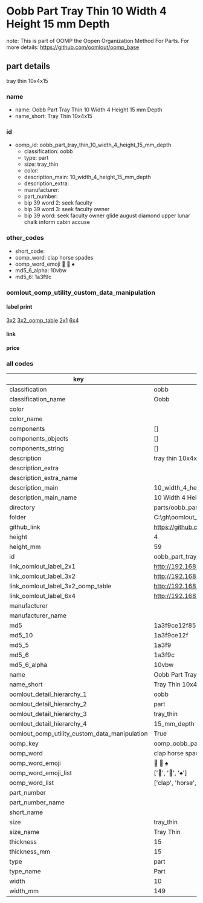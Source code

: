 # Oobb Part Tray Thin 10 Width 4 Height 15 mm Depth  

note: This is part of OOMP the Oopen Organization Method For Parts. For more details: https://github.com/oomlout/oomp_base

##  part details
  



tray thin 10x4x15



### name
* name: Oobb Part Tray Thin 10 Width 4 Height 15 mm Depth
* name_short: Tray Thin 10x4x15 
### id
* oomp_id: oobb_part_tray_thin_10_width_4_height_15_mm_depth
  * classification: oobb
  * type: part
  * size: tray_thin
  * color: 
  * description_main: 10_width_4_height_15_mm_depth
  * description_extra: 
  * manufacturer: 
  * part_number: 
  * bip 39 word 2: seek faculty
  * bip 39 word 3: seek faculty owner
  * bip 39 word: seek faculty owner glide august diamond upper lunar chalk inform cabin accuse

### other_codes
* short_code: 
* oomp_word: clap horse spades
* oomp_word_emoji :clap: :horse: :spades:
* md5_6_alpha: 10vbw
* md5_6: 1a3f9c






### oomlout_oomp_utility_custom_data_manipulation
#### label print
[3x2](http://192.168.1.245:1112/?label=oomp%2010vbw)
[3x2_oomp_table](http://192.168.1.108:1112/?label=oomp%2010vbw)
[2x1](http://192.168.1.242:1112/?label=oomp%2010vbw)
[6x4](http://192.168.1.55:1112/?label=oomp%2010vbw)    

#### link

                              

#### price







### all codes 
| key | value |  
| --- | --- |  
| classification | oobb |  
| classification_name | Oobb |  
| color |  |  
| color_name |  |  
| components | [] |  
| components_objects | [] |  
| components_string | [] |  
| description | tray thin 10x4x15 |  
| description_extra |  |  
| description_extra_name |  |  
| description_main | 10_width_4_height_15_mm_depth |  
| description_main_name | 10 Width 4 Height 15 mm Depth |  
| directory | parts/oobb_part_tray_thin_10_width_4_height_15_mm_depth |  
| folder | C:\gh\oomlout_oobb_version_4_generated_parts\parts\oobb_part_tray_thin_10_width_4_height_15_mm_depth |  
| github_link | https://github.com/oomlout/oomlout_oomp_part_src/tree/main/parts/oobb_part_tray_thin_10_width_4_height_15_mm_depth |  
| height | 4 |  
| height_mm | 59 |  
| id | oobb_part_tray_thin_10_width_4_height_15_mm_depth |  
| link_oomlout_label_2x1 | http://192.168.1.242:1112/?label=oomp%2010vbw |  
| link_oomlout_label_3x2 | http://192.168.1.245:1112/?label=oomp%2010vbw |  
| link_oomlout_label_3x2_oomp_table | http://192.168.1.108:1112/?label=oomp%2010vbw |  
| link_oomlout_label_6x4 | http://192.168.1.55:1112/?label=oomp%2010vbw |  
| manufacturer |  |  
| manufacturer_name |  |  
| md5 | 1a3f9ce12f851de0f48796313c546e18 |  
| md5_10 | 1a3f9ce12f |  
| md5_5 | 1a3f9 |  
| md5_6 | 1a3f9c |  
| md5_6_alpha | 10vbw |  
| name | Oobb Part Tray Thin 10 Width 4 Height 15 mm Depth |  
| name_short | Tray Thin 10x4x15  |  
| oomlout_detail_hierarchy_1 | oobb |  
| oomlout_detail_hierarchy_2 | part |  
| oomlout_detail_hierarchy_3 | tray_thin |  
| oomlout_detail_hierarchy_4 | 15_mm_depth |  
| oomlout_oomp_utility_custom_data_manipulation | True |  
| oomp_key | oomp_oobb_part_tray_thin_10_width_4_height_15_mm_depth |  
| oomp_word | clap horse spades |  
| oomp_word_emoji | :clap: :horse: :spades: |  
| oomp_word_emoji_list | [':clap:', ':horse:', ':spades:'] |  
| oomp_word_list | ['clap', 'horse', 'spades'] |  
| part_number |  |  
| part_number_name |  |  
| short_name |  |  
| size | tray_thin |  
| size_name | Tray Thin |  
| thickness | 15 |  
| thickness_mm | 15 |  
| type | part |  
| type_name | Part |  
| width | 10 |  
| width_mm | 149 |  
